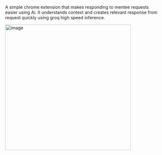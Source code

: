 A simple chrome extension that makes responding to mentee requests easier using Ai. 
It understands context and creates relevant response from request quickly using groq high speed inference. 


<img width="407" alt="image" src="https://github.com/user-attachments/assets/67dc21a3-7e70-4b2d-a4a6-d1a644f20ffa" />

